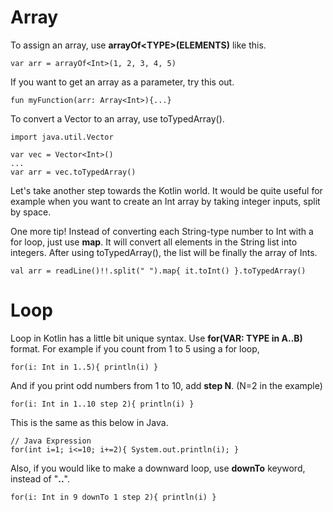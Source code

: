 # Array
To assign an array, use **arrayOf\<TYPE\>(ELEMENTS)** like this.

    var arr = arrayOf<Int>(1, 2, 3, 4, 5)

If you want to get an array as a parameter, try this out.
  
    fun myFunction(arr: Array<Int>){...}

To convert a Vector to an array, use toTypedArray().

    import java.util.Vector
    
    var vec = Vector<Int>()
    ...
    var arr = vec.toTypedArray()
    
Let's take another step towards the Kotlin world. It would be quite useful for example when you want to create an Int array by taking integer inputs, split by space.

One more tip! Instead of converting each String-type number to Int with a for loop, just use **map**. It will convert all elements in the String list into integers. After using toTypedArray(), the list will be finally the array of Ints.

    val arr = readLine()!!.split(" ").map{ it.toInt() }.toTypedArray()

# Loop
Loop in Kotlin has a little bit unique syntax. Use **for(VAR: TYPE in A..B)** format. For example if you count from 1 to 5 using a for loop,

    for(i: Int in 1..5){ println(i) }
    
And if you print odd numbers from 1 to 10, add **step N**. (N=2 in the example)

    for(i: Int in 1..10 step 2){ println(i) }

This is the same as this below in Java.

    // Java Expression
    for(int i=1; i<=10; i+=2){ System.out.println(i); }
    
Also, if you would like to make a downward loop, use **downTo** keyword, instead of "**..**".

    for(i: Int in 9 downTo 1 step 2){ println(i) }
